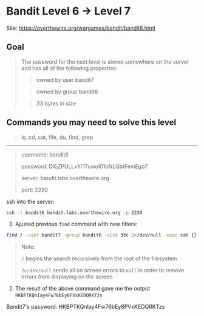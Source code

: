 # Bandit Level 6 → Level 7

Site: https://overthewire.org/wargames/bandit/bandit6.html
## Goal
> The password for the next level is stored somewhere on the server and has all of the following properties:
>
>>  owned by user bandit7
>
>>  owned by group bandit6
>
>>  33 bytes in size


## Commands you may need to solve this level
> ls, cd, cat, file, du, find, grep

-----------------

> username: bandit6
>
> password: DXjZPULLxYr17uwoI01bNLQbtFemEgo7
>
> server: bandit.labs.overthewire.org
>
> port: 2220

ssh into the server:
```bash
ssh -l bandit6 bandit.labs.overthewire.org -p 2220
```

1. Ajusted previous `find` command with new filters:
```bash
find / -user bandit7 -group bandit6 -size 33c 2>/dev/null -exec cat {} \;
```
> Note:
> 
> `/` begins the search recursively from the root of the filesystem
>  
>  `2>/dev/null`  sends all on screen errors to `null` in order to remove errors from displaying on the screen
2. The result of the above command gave me the output `HKBPTKQnIay4Fw76bEy8PVxKEDQRKTzs`


Bandit7's password: HKBPTKQnIay4Fw76bEy8PVxKEDQRKTzs
